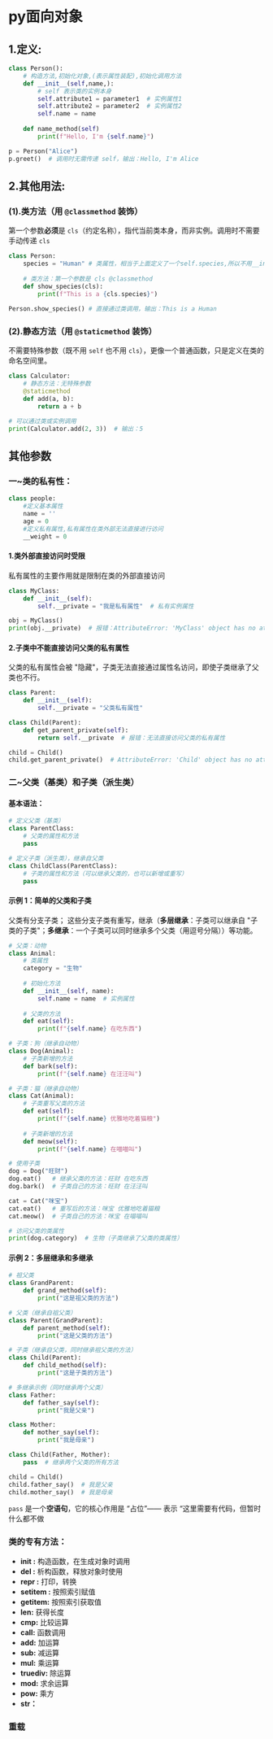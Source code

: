 # py面向对象

## 1.定义:
```python
class Person():
	# 构造方法,初始化对象,(表示属性装配),初始化调用方法
	def __init__(self,name,): 
        # self 表示类的实例本身
        self.attribute1 = parameter1  # 实例属性1
        self.attribute2 = parameter2  # 实例属性2
        self.name = name
        
    def name_method(self)
        print(f"Hello, I'm {self.name}")

p = Person("Alice")
p.greet()  # 调用时无需传递 self，输出：Hello, I'm Alice
```
## 2.其他用法:
### (1).类方法（用 `@classmethod` 装饰）
第一个参数**必须**是 `cls`（约定名称），指代当前类本身，而非实例。调用时不需要手动传递 `cls`
```python
class Person: 
	species = "Human" # 类属性，相当于上面定义了一个self.species,所以不用__init__
	
	# 类方法：第一个参数是 cls @classmethod 
	def show_species(cls): 
		print(f"This is a {cls.species}") 
		
Person.show_species() # 直接通过类调用，输出：This is a Human
```
### (2).静态方法（用 `@staticmethod` 装饰） 
不需要特殊参数（既不用 `self` 也不用 `cls`），更像一个普通函数，只是定义在类的命名空间里。

```python
class Calculator:
    # 静态方法：无特殊参数
    @staticmethod
    def add(a, b):
        return a + b

# 可以通过类或实例调用
print(Calculator.add(2, 3))  # 输出：5
```

## 其他参数
### 一~类的私有性：
```python
class people: 
	#定义基本属性 
	name = ''
	age = 0
	#定义私有属性,私有属性在类外部无法直接进行访问
	__weight = 0
```

#### 1.类外部直接访问时受限
私有属性的主要作用就是限制在类的外部直接访问
```python
class MyClass:
    def __init__(self):
        self.__private = "我是私有属性"  # 私有实例属性

obj = MyClass()
print(obj.__private)  # 报错：AttributeError: 'MyClass' object has no attribute '__private'
```

#### 2.子类中不能直接访问父类的私有属性
父类的私有属性会被 "隐藏"，子类无法直接通过属性名访问，即使子类继承了父类也不行。
```python
class Parent:
    def __init__(self):
        self.__private = "父类私有属性"

class Child(Parent):
    def get_parent_private(self):
        return self.__private  # 报错：无法直接访问父类的私有属性

child = Child()
child.get_parent_private()  # AttributeError: 'Child' object has no attribute '__private'
```

### 二~父类（基类）和子类（派生类）
#### 基本语法：
```python
# 定义父类（基类）
class ParentClass:
    # 父类的属性和方法
    pass

# 定义子类（派生类），继承自父类
class ChildClass(ParentClass):
    # 子类的属性和方法（可以继承父类的，也可以新增或重写）
    pass
```
#### 示例 1：简单的父类和子类
父类有分支子类；
这些分支子类有重写，继承（**多层继承**：子类可以继承自 "子类的子类"；**多继承**：一个子类可以同时继承多个父类（用逗号分隔））等功能。
```python
# 父类：动物
class Animal:
    # 类属性
    category = "生物"
    
    # 初始化方法
    def __init__(self, name):
        self.name = name  # 实例属性
    
    # 父类的方法
    def eat(self):
        print(f"{self.name} 在吃东西")

# 子类：狗（继承自动物）
class Dog(Animal):
    # 子类新增的方法
    def bark(self):
        print(f"{self.name} 在汪汪叫")

# 子类：猫（继承自动物）
class Cat(Animal):
    # 子类重写父类的方法
    def eat(self):
        print(f"{self.name} 优雅地吃着猫粮")
    
    # 子类新增的方法
    def meow(self):
        print(f"{self.name} 在喵喵叫")

# 使用子类
dog = Dog("旺财")
dog.eat()   # 继承父类的方法：旺财 在吃东西
dog.bark()  # 子类自己的方法：旺财 在汪汪叫

cat = Cat("咪宝")
cat.eat()   # 重写后的方法：咪宝 优雅地吃着猫粮
cat.meow()  # 子类自己的方法：咪宝 在喵喵叫

# 访问父类的类属性
print(dog.category)  # 生物（子类继承了父类的类属性）
```
#### 示例 2：多层继承和多继承
```python
# 祖父类
class GrandParent:
    def grand_method(self):
        print("这是祖父类的方法")

# 父类（继承自祖父类）
class Parent(GrandParent):
    def parent_method(self):
        print("这是父类的方法")

# 子类（继承自父类，同时继承祖父类的方法）
class Child(Parent):
    def child_method(self):
        print("这是子类的方法")

# 多继承示例（同时继承两个父类）
class Father:
    def father_say(self):
        print("我是父亲")

class Mother:
    def mother_say(self):
        print("我是母亲")

class Child(Father, Mother):
    pass  # 继承两个父类的所有方法

child = Child()
child.father_say()  # 我是父亲
child.mother_say()  # 我是母亲
```
`pass` 是一个**空语句**，它的核心作用是 “占位”—— 表示 “这里需要有代码，但暂时什么都不做
### 类的专有方法：

- **__init__ :** 构造函数，在生成对象时调用
- **__del__ :** 析构函数，释放对象时使用
- **__repr__ :** 打印，转换
- **__setitem__ :** 按照索引赋值
- **__getitem__:** 按照索引获取值
- **__len__:** 获得长度
- **__cmp__:** 比较运算
- **__call__:** 函数调用
- **__add__:** 加运算
- **__sub__:** 减运算
- **__mul__:** 乘运算
- **__truediv__:** 除运算
- **__mod__:** 求余运算
- **__pow__:** 乘方
- **__str__：**
### 重载